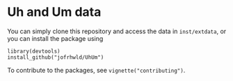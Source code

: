 # Uh and Um data

You can simply clone this repository and access the data in `inst/extdata`, or you can install the package using

    library(devtools)
    install_github("jofrhwld/UhUm")

To contribute to the packages, see `vignette("contributing")`.